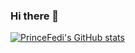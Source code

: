 ### Hi there 👋
[![PrinceFedi's GitHub stats](https://github-readme-stats.vercel.app/api?username=PrinceFedi&theme=tokyonight&rank_icon=github)](https://github.com/PrinceFedi/github-readme-stats)
<!--
**PrinceFedi/PrinceFedi** is a ✨ _special_ ✨ repository because its `README.md` (this file) appears on your GitHub profile.

Here are some ideas to get you started:

- 🔭 I’m currently working on ...
- 🌱 I’m currently learning ...
- 👯 I’m looking to collaborate on ...
- 🤔 I’m looking for help with ...
- 💬 Ask me about ...
- 📫 How to reach me: ...
- 😄 Pronouns: ...
- ⚡ Fun fact: ...
-->
